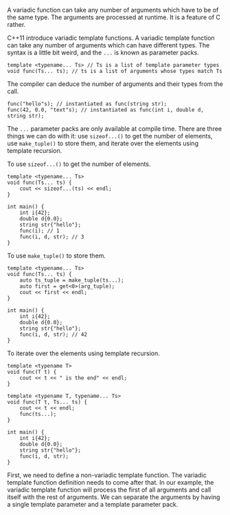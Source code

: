 
A variadic function can take any number of arguments which have to be of the same type. The arguments are processed at runtime. It is a feature of C rather.

C++11 introduce variadic template functions. A variadic template function can take any number of arguments which can have different types.
The syntax is a little bit weird, and the `...` is known as parameter packs.
```
template <typename... Ts> // Ts is a list of template parameter types
void func(Ts... ts); // ts is a list of arguments whose types match Ts
```

The compiler can deduce the number of arguments and their types from the call.
```
func("hello"s); // instantiated as func(string str);
func(42, 0.0, "text"s); // instantiated as func(int i, double d, string str);
```

The `...` parameter packs are only available at compile time. There are three things we can do with it: use `sizeof...()` to get the number of elements, use `make_tuple()` to store them, and iterate over the elements using template recursion.

To use `sizeof...()` to get the number of elements.
```
template <typename... Ts>
void func(Ts... ts) {
	cout << sizeof...(ts) << endl;
}

int main() {
	int i{42};
	double d{0.0};
	string str{"hello"};
	func(i); // 1
	func(i, d, str); // 3
}
```

To use `make_tuple()` to store them.
```
template <typename... Ts>
void func(Ts... ts) {
	auto ts_tuple = make_tuple(ts...);
	auto first = get<0>(arg_tuple);
	cout << first << endl;
}

int main() {
	int i{42};
	double d{0.0};
	string str{"hello"};
	func(i, d, str); // 42
}
```

To iterate over the elements using template recursion.
```
template <typename T>
void func(T t) {
	cout << t << " is the end" << endl;
}

template <typename T, typename... Ts>
void func(T t, Ts... ts) {
	cout << t << endl;
	func(ts...);
}

int main() {
	int i{42};
	double d{0.0};
	string str{"hello"};
	func(i, d, str);
}
```
First, we need to define a non-variadic template function. The variadic template function definition needs to come after that. In our example, the variadic template function will process the first of all arguments and call itself with the rest of arguments. We can separate the arguments by having a single template parameter and a template parameter pack.